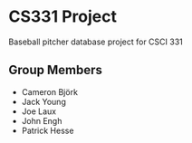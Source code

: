 # CS331 Project
Baseball pitcher database project for CSCI 331
## Group Members 
- Cameron Björk
- Jack Young
- Joe Laux
- John Engh
- Patrick Hesse
